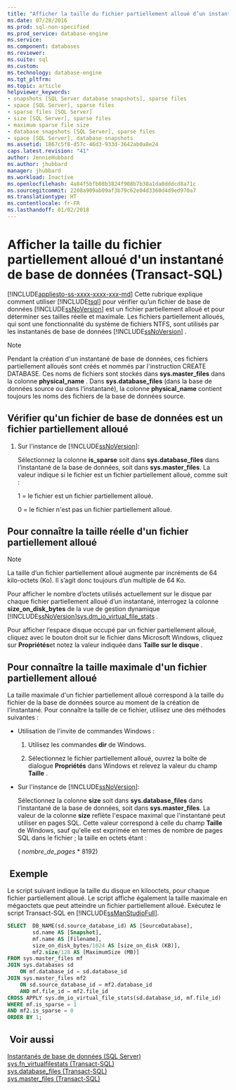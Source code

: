 ```yaml
---
title: "Afficher la taille du fichier partiellement alloué d’un instantané de base de données (Transact-SQL) | Microsoft Docs"
ms.date: 07/28/2016
ms.prod: sql-non-specified
ms.prod_service: database-engine
ms.service: 
ms.component: databases
ms.reviewer: 
ms.suite: sql
ms.custom: 
ms.technology: database-engine
ms.tgt_pltfrm: 
ms.topic: article
helpviewer_keywords:
- snapshots [SQL Server database snapshots], sparse files
- space [SQL Server], sparse files
- sparse files [SQL Server]
- size [SQL Server], sparse files
- maximum sparse file size
- database snapshots [SQL Server], sparse files
- space [SQL Server], database snapshots
ms.assetid: 1867c5f8-d57c-46d3-933d-3642ab0a8e24
caps.latest.revision: "41"
author: JennieHubbard
ms.author: jhubbard
manager: jhubbard
ms.workload: Inactive
ms.openlocfilehash: 4a84f5bfb08b3824f908b7b38a1da0dddcd8a71c
ms.sourcegitcommit: 2208a909ab09af3b79c62e04d3360d4d9ed970a7
ms.translationtype: HT
ms.contentlocale: fr-FR
ms.lasthandoff: 01/02/2018
---
```

# <a name="view-the-size-of-the-sparse-file-of-a-database-snapshot-transact-sql"></a>Afficher la taille du fichier partiellement alloué d'un instantané de base de données (Transact-SQL)
[!INCLUDE[appliesto-ss-xxxx-xxxx-xxx-md](../../includes/appliesto-ss-xxxx-xxxx-xxx-md.md)] Cette rubrique explique comment utiliser [!INCLUDE[tsql](../../includes/tsql-md.md)] pour vérifier qu’un fichier de base de données [!INCLUDE[ssNoVersion](../../includes/ssnoversion-md.md)] est un fichier partiellement alloué et pour déterminer ses tailles réelle et maximale. Les fichiers partiellement alloués, qui sont une fonctionnalité du système de fichiers NTFS, sont utilisés par les instantanés de base de données [!INCLUDE[ssNoVersion](../../includes/ssnoversion-md.md)] .  
  
> [!NOTE]  
>  Pendant la création d'un instantané de base de données, ces fichiers partiellement alloués sont créés et nommés par l'instruction CREATE DATABASE. Ces noms de fichiers sont stockés dans **sys.master_files** dans la colonne **physical_name** . Dans **sys.database_files** (dans la base de données source ou dans l’instantané), la colonne **physical_name** contient toujours les noms des fichiers de la base de données source.  
  
## <a name="verify-that-a-database-file-is-a-sparse-file"></a>Vérifier qu'un fichier de base de données est un fichier partiellement alloué  
  
1.  Sur l'instance de [!INCLUDE[ssNoVersion](../../includes/ssnoversion-md.md)]:  
  
     Sélectionnez la colonne **is_sparse** soit dans **sys.database_files** dans l’instantané de la base de données, soit dans **sys.master_files**. La valeur indique si le fichier est un fichier partiellement alloué, comme suit :  
  
     1 = le fichier est un fichier partiellement alloué.  
  
     0 = le fichier n'est pas un fichier partiellement alloué.  
  
## <a name="find-out-the-actual-size-of-a-sparse-file"></a>Pour connaître la taille réelle d'un fichier partiellement alloué  
  
> [!NOTE]  
>  La taille d’un fichier partiellement alloué augmente par incréments de 64 kilo-octets (Ko). Il s’agit donc toujours d’un multiple de 64 Ko.  
  
 Pour afficher le nombre d’octets utilisés actuellement sur le disque par chaque fichier partiellement alloué d’un instantané, interrogez la colonne **size_on_disk_bytes** de la vue de gestion dynamique [!INCLUDE[ssNoVersion](../../includes/ssnoversion-md.md)][sys.dm_io_virtual_file_stats](../../relational-databases/system-dynamic-management-views/sys-dm-io-virtual-file-stats-transact-sql.md) .  
  
 Pour afficher l’espace disque occupé par un fichier partiellement alloué, cliquez avec le bouton droit sur le fichier dans Microsoft Windows, cliquez sur **Propriétés**et notez la valeur indiquée dans **Taille sur le disque** .  
  
## <a name="find-out-the-maximum-size-of-a-sparse-file"></a>Pour connaître la taille maximale d'un fichier partiellement alloué  
 La taille maximale d'un fichier partiellement alloué correspond à la taille du fichier de la base de données source au moment de la création de l'instantané. Pour connaître la taille de ce fichier, utilisez une des méthodes suivantes :  
  
-   Utilisation de l'invite de commandes Windows :  
  
    1.  Utilisez les commandes **dir** de Windows.  
  
    2.  Sélectionnez le fichier partiellement alloué, ouvrez la boîte de dialogue **Propriétés** dans Windows et relevez la valeur du champ **Taille** .  
  
-   Sur l'instance de [!INCLUDE[ssNoVersion](../../includes/ssnoversion-md.md)]:  
  
     Sélectionnez la colonne **size** soit dans **sys.database_files** dans l’instantané de la base de données, soit dans **sys.master_files**. La valeur de la colonne **size** reflète l'espace maximal que l'instantané peut utiliser en pages SQL. Cette valeur correspond à celle du champ **Taille** de Windows, sauf qu'elle est exprimée en termes de nombre de pages SQL dans le fichier ; la taille en octets étant :  
  
     ( *nombre_de_pages* * 8192)  

## <a name="example"></a> Exemple
Le script suivant indique la taille du disque en kilooctets, pour chaque fichier partiellement alloué.  Le script affiche également la taille maximale en mégaoctets que peut atteindre un fichier partiellement alloué.  Exécutez le script Transact-SQL en [!INCLUDE[ssManStudioFull](../../includes/ssmanstudiofull-md.md)].

```sql
SELECT  DB_NAME(sd.source_database_id) AS [SourceDatabase], 
        sd.name AS [Snapshot],
        mf.name AS [Filename], 
        size_on_disk_bytes/1024 AS [size_on_disk (KB)],
        mf2.size/128 AS [MaximumSize (MB)]
FROM sys.master_files mf
JOIN sys.databases sd
    ON mf.database_id = sd.database_id
JOIN sys.master_files mf2
    ON sd.source_database_id = mf2.database_id
    AND mf.file_id = mf2.file_id
CROSS APPLY sys.dm_io_virtual_file_stats(sd.database_id, mf.file_id)
WHERE mf.is_sparse = 1
AND mf2.is_sparse = 0
ORDER BY 1;
```
  
## <a name="see-also"></a> Voir aussi  
 [Instantanés de base de données &#40;SQL Server&#41;](../../relational-databases/databases/database-snapshots-sql-server.md)   
 [sys.fn_virtualfilestats &#40;Transact-SQL&#41;](../../relational-databases/system-functions/sys-fn-virtualfilestats-transact-sql.md)   
 [sys.database_files &#40;Transact-SQL&#41;](../../relational-databases/system-catalog-views/sys-database-files-transact-sql.md)   
 [sys.master_files &#40;Transact-SQL&#41;](../../relational-databases/system-catalog-views/sys-master-files-transact-sql.md)  
  
  
